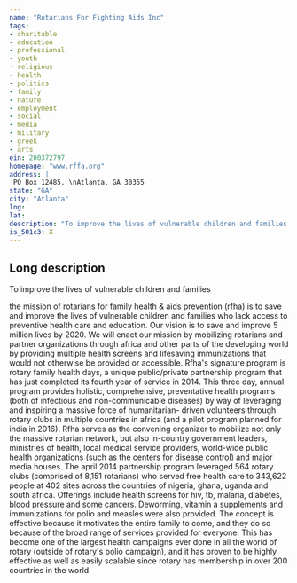 ```yaml
---
name: "Rotarians For Fighting Aids Inc"
tags:
- charitable
- education
- professional
- youth
- religious
- health
- politics
- family
- nature
- employment
- social
- media
- military
- greek
- arts
ein: 200372797
homepage: "www.rffa.org"
address: |
 PO Box 12485, \nAtlanta, GA 30355
state: "GA"
city: "Atlanta"
lng: 
lat: 
description: "To improve the lives of vulnerable children and families by mobilizing rotarians and partner organizations globally in the fight against hiv/aids and other diseases. Together we support the implementation of and provide sustainability for child-centered disease prevention programs in the developing world. "
is_501c3: X
---
```


## Long description

To improve the lives of vulnerable children and families
  
  the mission of rotarians for family health & aids prevention (rfha) is to save and improve the lives of vulnerable children and families who lack access to preventive health care and education. Our vision is to save and improve 5 million lives by 2020. We will enact our mission by mobilizing rotarians and partner organizations through africa and other parts of the developing world by providing multiple health screens and lifesaving immunizations that would not otherwise be provided or accessible. Rfha's signature program is rotary family health days, a unique public/private partnership program that has just completed its fourth year of service in 2014. This three day, annual program provides holistic, comprehensive, preventative health programs (both of infectious and non-communicable diseases) by way of leveraging and inspiring a massive force of humanitarian- driven volunteers through rotary clubs in multiple countries in africa (and a pilot program planned for india in 2016). Rfha serves as the convening organizer to mobilize not only the massive rotarian network, but also in-country government leaders, ministries of health, local medical service providers, world-wide public health organizations (such as the centers for disease control) and major media houses. The april 2014 partnership program leveraged 564 rotary clubs (comprised of 8,151 rotarians) who served free health care to 343,622 people at 402 sites across the countries of nigeria, ghana, uganda and south africa. Offerings include health screens for hiv, tb, malaria, diabetes, blood pressure and some cancers. Deworming, vitamin a supplements and immunizations for polio and measles were also provided. The concept is effective because it motivates the entire family to come, and they do so because of the broad range of services provided for everyone. This has become one of the largest health campaigns ever done in all the world of rotary (outside of rotary's polio campaign), and it has proven to be highly effective as well as easily scalable since rotary has membership in over 200 countries in the world. 
